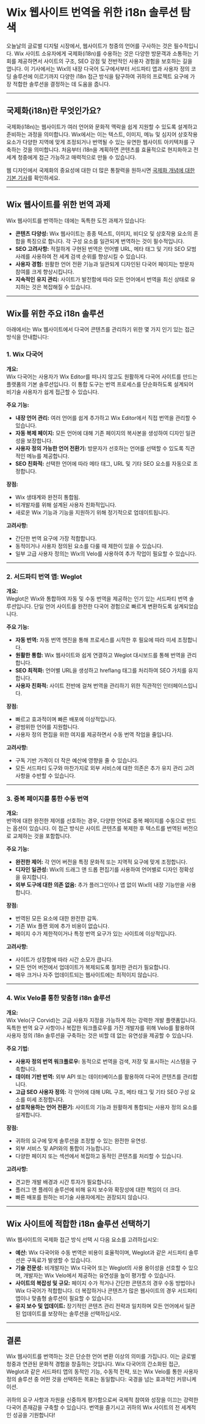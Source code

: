 # Wix 웹사이트 번역을 위한 i18n 솔루션 탐색

오늘날의 글로벌 디지털 시장에서, 웹사이트가 청중의 언어를 구사하는 것은 필수적입니다. Wix 사이트 소유자에게 국제화(i18n)를 수용하는 것은 다양한 방문객과 소통하는 기회를 제공하면서 사이트의 구조, SEO 강점 및 전반적인 사용자 경험을 보호하는 길을 엽니다. 이 기사에서는 Wix의 내장 다국어 도구에서부터 서드파티 앱과 사용자 정의 코딩 솔루션에 이르기까지 다양한 i18n 접근 방식을 탐구하여 귀하의 프로젝트 요구에 가장 적합한 솔루션을 결정하는 데 도움을 줍니다.

---

## 국제화(i18n)란 무엇인가요?

국제화(i18n)는 웹사이트가 여러 언어와 문화적 맥락을 쉽게 지원할 수 있도록 설계하고 준비하는 과정을 의미합니다. Wix에서는 이는 텍스트, 이미지, 메뉴 및 심지어 상호작용 요소가 다양한 지역에 맞게 조정되거나 번역될 수 있는 유연한 웹사이트 아키텍처를 구축하는 것을 의미합니다. 처음부터 i18n을 계획하면 콘텐츠를 효율적으로 현지화하고 전 세계 청중에게 접근 가능하고 매력적으로 만들 수 있습니다.

웹 디자인에서 국제화의 중요성에 대한 더 많은 통찰력을 원하시면 [국제화 개념에 대한 기본 기사](/ko/#)를 확인하세요.

---

## Wix 웹사이트를 위한 번역 과제

Wix 웹사이트를 번역하는 데에는 독특한 도전 과제가 있습니다:

- **콘텐츠 다양성:** Wix 웹사이트는 종종 텍스트, 이미지, 비디오 및 상호작용 요소의 혼합을 특징으로 합니다. 각 구성 요소를 일관되게 번역하는 것이 필수적입니다.
- **SEO 고려사항:** 적절하게 구현된 번역은 언어별 URL, 메타 태그 및 기타 SEO 모범 사례를 사용하여 전 세계 검색 순위를 향상시킬 수 있습니다.
- **사용자 경험:** 원활한 언어 전환 기능과 일관되게 디자인된 다국어 페이지는 방문자 참여를 크게 향상시킵니다.
- **지속적인 유지 관리:** 사이트가 발전함에 따라 모든 언어에서 번역을 최신 상태로 유지하는 것은 복잡해질 수 있습니다.

---

## Wix를 위한 주요 i18n 솔루션

아래에서는 Wix 웹사이트에서 다국어 콘텐츠를 관리하기 위한 몇 가지 인기 있는 접근 방식을 안내합니다:

### 1. Wix 다국어

**개요:**  
Wix 다국어는 사용자가 Wix Editor를 떠나지 않고도 원활하게 다국어 사이트를 만드는 플랫폼의 기본 솔루션입니다. 이 통합 도구는 번역 프로세스를 단순화하도록 설계되어 비기술 사용자가 쉽게 접근할 수 있습니다.

**주요 기능:**

- **내장 언어 관리:** 여러 언어를 쉽게 추가하고 Wix Editor에서 직접 번역을 관리할 수 있습니다.
- **자동 복제 페이지:** 모든 언어에 대해 기존 페이지의 복사본을 생성하여 디자인 일관성을 보장합니다.
- **사용자 정의 가능한 언어 전환기:** 방문자가 선호하는 언어를 선택할 수 있도록 직관적인 메뉴를 제공합니다.
- **SEO 친화적:** 선택한 언어에 따라 메타 태그, URL 및 기타 SEO 요소를 자동으로 조정합니다.

**장점:**

- Wix 생태계와 완전히 통합됨.
- 비개발자를 위해 설계된 사용자 친화적입니다.
- 새로운 Wix 기능과 기능을 지원하기 위해 정기적으로 업데이트됩니다.

**고려사항:**

- 간단한 번역 요구에 가장 적합합니다.
- 동적이거나 사용자 정의된 요소를 다룰 때 제한이 있을 수 있습니다.
- 일부 고급 사용자 정의는 Wix의 Velo를 사용하여 추가 작업이 필요할 수 있습니다.

---

### 2. 서드파티 번역 앱: Weglot

**개요:**  
Weglot은 Wix와 통합하여 자동 및 수동 번역을 제공하는 인기 있는 서드파티 번역 솔루션입니다. 단일 언어 사이트를 완전한 다국어 경험으로 빠르게 변환하도록 설계되었습니다.

**주요 기능:**

- **자동 번역:** 자동 번역 엔진을 통해 프로세스를 시작한 후 필요에 따라 미세 조정합니다.
- **원활한 통합:** Wix 웹사이트와 쉽게 연결하고 Weglot 대시보드를 통해 번역을 관리합니다.
- **SEO 최적화:** 언어별 URL을 생성하고 hreflang 태그를 처리하여 SEO 가치를 유지합니다.
- **사용자 친화적:** 사이트 전반에 걸쳐 번역을 관리하기 위한 직관적인 인터페이스입니다.

**장점:**

- 빠르고 효과적이며 빠른 배포에 이상적입니다.
- 광범위한 언어를 지원합니다.
- 사용자 정의 편집을 위한 여지를 제공하면서 수동 번역 작업을 줄입니다.

**고려사항:**

- 구독 기반 가격이 더 작은 예산에 영향을 줄 수 있습니다.
- 모든 서드파티 도구와 마찬가지로 외부 서비스에 대한 의존은 추가 유지 관리 고려사항을 수반할 수 있습니다.

---

### 3. 중복 페이지를 통한 수동 번역

**개요:**  
번역에 대한 완전한 제어를 선호하는 경우, 다양한 언어로 중복 페이지를 수동으로 만드는 옵션이 있습니다. 이 접근 방식은 사이트 콘텐츠를 복제한 후 텍스트를 번역된 버전으로 교체하는 것을 포함합니다.

**주요 기능:**

- **완전한 제어:** 각 언어 버전을 특정 문화적 또는 지역적 요구에 맞게 조정합니다.
- **디자인 일관성:** Wix의 드래그 앤 드롭 편집기를 사용하여 언어별로 디자인 정확성을 유지합니다.
- **외부 도구에 대한 의존 없음:** 추가 플러그인이나 앱 없이 Wix의 내장 기능만을 사용합니다.

**장점:**

- 번역된 모든 요소에 대한 완전한 감독.
- 기존 Wix 플랜 외에 추가 비용이 없습니다.
- 페이지 수가 제한적이거나 특정 번역 요구가 있는 사이트에 이상적입니다.

**고려사항:**

- 사이트가 성장함에 따라 시간 소모가 큽니다.
- 모든 언어 버전에서 업데이트가 복제되도록 철저한 관리가 필요합니다.
- 매우 크거나 자주 업데이트되는 웹사이트에는 최적이지 않습니다.

---

### 4. Wix Velo를 통한 맞춤형 i18n 솔루션

**개요:**  
Wix Velo(구 Corvid)는 고급 사용자 지정을 가능하게 하는 강력한 개발 플랫폼입니다. 독특한 번역 요구 사항이나 복잡한 워크플로우를 가진 개발자를 위해 Velo를 활용하여 사용자 정의 i18n 솔루션을 구축하는 것은 비할 데 없는 유연성을 제공할 수 있습니다.

**주요 기법:**

- **사용자 정의 번역 워크플로우:** 동적으로 번역을 검색, 저장 및 표시하는 시스템을 구축합니다.
- **데이터 기반 번역:** 외부 API 또는 데이터베이스를 활용하여 다국어 콘텐츠를 관리합니다.
- **고급 SEO 사용자 정의:** 각 언어에 대해 URL 구조, 메타 태그 및 기타 SEO 구성 요소를 미세 조정합니다.
- **상호작용하는 언어 전환기:** 사이트의 기능과 원활하게 통합되는 사용자 정의 요소를 설계합니다.

**장점:**

- 귀하의 요구에 맞게 솔루션을 조정할 수 있는 완전한 유연성.
- 외부 서비스 및 API와의 통합이 가능합니다.
- 다양한 페이지 또는 섹션에서 복잡하고 동적인 콘텐츠를 처리할 수 있습니다.

**고려사항:**

- 견고한 개발 배경과 시간 투자가 필요합니다.
- 플러그 앤 플레이 솔루션에 비해 유지 보수와 확장성에 대한 책임이 더 크다.
- 빠른 배포를 원하는 비기술 사용자에게는 권장되지 않습니다.

---

## Wix 사이트에 적합한 i18n 솔루션 선택하기

Wix 웹사이트의 국제화 접근 방식 선택 시 다음 요소를 고려하십시오:

- **예산:** Wix 다국어와 수동 번역은 비용이 효율적이며, Weglot과 같은 서드파티 솔루션은 구독료가 발생할 수 있습니다.
- **기술 전문성:** 비개발자는 Wix 다국어 또는 Weglot의 사용 용이성을 선호할 수 있으며, 개발자는 Wix Velo에서 제공하는 유연성을 높이 평가할 수 있습니다.
- **사이트의 복잡성 및 규모:** 페이지 수가 적거나 간단한 콘텐츠의 경우 수동 방법이나 Wix 다국어가 적합합니다. 더 복잡하거나 콘텐츠가 많은 웹사이트의 경우 서드파티 앱이나 맞춤형 솔루션이 필요할 수 있습니다.
- **유지 보수 및 업데이트:** 장기적인 콘텐츠 관리 전략과 일치하며 모든 언어에서 일관된 업데이트를 보장하는 솔루션을 선택하십시오.

---

## 결론

Wix 웹사이트를 번역하는 것은 단순한 언어 변환 이상의 의미를 가집니다. 이는 글로벌 청중과 연관된 문화적 경험을 창출하는 것입니다. Wix 다국어의 간소화된 접근, Weglot과 같은 서드파티 앱의 동적인 기능, 수동적 전략, 또는 Wix Velo를 통한 사용자 정의 솔루션 중 어떤 것을 선택하든 목표는 동일합니다: 국경을 넘는 효과적인 커뮤니케이션.

귀하의 요구 사항과 자원을 신중하게 평가함으로써 국제적 참여와 성장을 이끄는 강력한 다국어 존재감을 구축할 수 있습니다. 번역을 즐기시고 귀하의 Wix 사이트의 전 세계적인 성공을 기원합니다!
